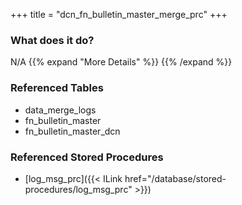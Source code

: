 +++
title = "dcn_fn_bulletin_master_merge_prc"
+++

### What does it do?
N/A
{{% expand "More Details" %}}
{{% /expand %}}

### Referenced Tables
- data_merge_logs
- fn_bulletin_master
- fn_bulletin_master_dcn

### Referenced Stored Procedures
- [log_msg_prc]({{< ILink href="/database/stored-procedures/log_msg_prc" >}})
